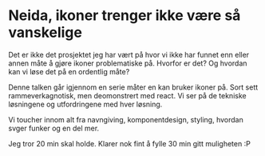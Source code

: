 # Neida, ikoner trenger ikke være så vanskelige

Det er ikke det prosjektet jeg har vært på hvor vi ikke har funnet enn eller annen måte å gjøre ikoner problematiske på. Hvorfor er det? Og hvordan kan vi løse det på en ordentlig måte?

Denne talken går igjennom en serie måter en kan bruker ikoner på. Sort sett rammeverkagnotisk, men deomonstrert med react. Vi ser på de tekniske løsningene og utfordringene med hver løsning.

Vi toucher innom alt fra navngiving, komponentdesign, styling, hvordan svger funker og en del mer.

Jeg tror 20 min skal holde. Klarer nok fint å fylle 30 min gitt muligheten :P 